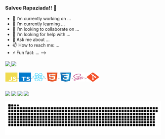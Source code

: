 ### Salvee Rapaziada!! 👋

- 🔭 I’m currently working on ...
- 🌱 I’m currently learning ...
- 👯 I’m looking to collaborate on ...
- 🤔 I’m looking for help with ...
- 💬 Ask me about ...
- 📫 How to reach me: ...
- ⚡ Fun fact: ...
-->
 <div>
   <a href="https://github.com/rafaballerini">
   <img height="180em" src="https://github-readme-stats.vercel.app/api?username=luisgustavom1&show_icons=true&theme=algolia&include_all_commits=true&count_private=true"/>
   <img height="180em" src="https://github-readme-stats.vercel.app/api/top-langs/?username=luisgustavom1&layout=compact&langs_count=7&theme=algolia"/>
 </div>
 <div style="display: inline_block"><br>
   <img align="center" alt="Luis-Js" height="30" width="40" src="https://raw.githubusercontent.com/devicons/devicon/master/icons/javascript/javascript-plain.svg">
   <img align="center" alt="Luis-Ts" height="30" width="40" src="https://raw.githubusercontent.com/devicons/devicon/master/icons/typescript/typescript-plain.svg">
   <img align="center" alt="Luis-React" height="30" width="40" src="https://raw.githubusercontent.com/devicons/devicon/master/icons/react/react-original.svg">
   <img align="center" alt="Luis-HTML" height="30" width="40" src="https://raw.githubusercontent.com/devicons/devicon/master/icons/html5/html5-original.svg">
   <img align="center" alt="Luis-CSS" height="30" width="40" src="https://raw.githubusercontent.com/devicons/devicon/master/icons/css3/css3-original.svg">
   <img align="center" alt="Scss-Python" height="30" width="40" src="https://raw.githubusercontent.com/devicons/devicon/master/icons/sass/sass-original.svg">
   <img align="center" alt="Git-Python" height="30" width="40" src="https://raw.githubusercontent.com/devicons/devicon/master/icons/git/git-original.svg">
 </div>   
 
  ##
 
 <div>
  <a href="https://instagram.com/luisgustavom1" target="_blank"><img src="https://img.shields.io/badge/-Instagram-%23E4405F?style=for-the-badge&logo=instagram&logoColor=white" target="_blank"></a>
 <a href="https://www.linkedin.com/in/luisgustavom1/" target="_blank"><img src="https://img.shields.io/badge/-LinkedIn-%230077B5?style=for-the-badge&logo=linkedin&logoColor=white" target="_blank"></a>
 <a href="https://discord.gg/G9GPg5SA75" target="_blank"><img src="https://img.shields.io/badge/Discord-7289DA?style=for-the-badge&logo=discord&logoColor=white" target="_blank"></a> 
  <a href = "luisgustavomacedo13@gmai.com"><img src="https://img.shields.io/badge/-Gmail-%23333?style=for-the-badge&logo=gmail&logoColor=white" target="_blank"></a>
  
  ![Snake animation](https://github.com/Luisgustavom1/Luisgustavom1/blob/output/github-contribution-grid-snake.svg)  
 </div
